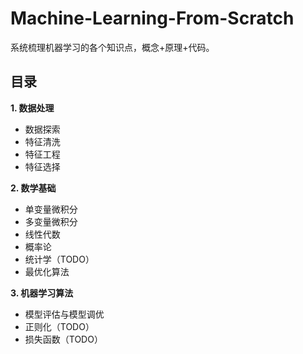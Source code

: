 # Machine-Learning-From-Scratch

系统梳理机器学习的各个知识点，概念+原理+代码。

## 目录

**1. 数据处理**

  -    数据探索
  -    特征清洗
  -    特征工程
  -    特征选择

**2. 数学基础**

  -    单变量微积分 
  -    多变量微积分
  -    线性代数
  -    概率论
  -    统计学（TODO）
  -    最优化算法

**3. 机器学习算法**

  -    模型评估与模型调优
  -    正则化（TODO）
  -    损失函数（TODO）

